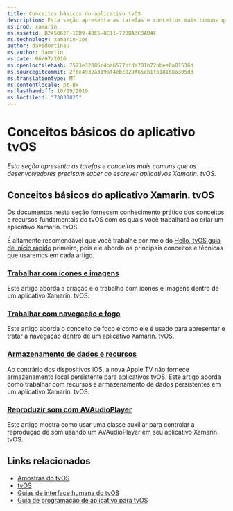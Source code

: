 ```yaml
---
title: Conceitos básicos do aplicativo tvOS
description: Esta seção apresenta as tarefas e conceitos mais comuns que os desenvolvedores precisam saber ao escrever aplicativos Xamarin. tvOS.
ms.prod: xamarin
ms.assetid: B245062F-1DD9-4BE5-8E11-728BA3C8AD4C
ms.technology: xamarin-ios
author: davidortinau
ms.author: daortin
ms.date: 06/07/2016
ms.openlocfilehash: 7573e32086c4ba6577bfda701b72bbee0a01536d
ms.sourcegitcommit: 2fbe4932a319af4ebc829f65eb1fb1816ba305d3
ms.translationtype: MT
ms.contentlocale: pt-BR
ms.lasthandoff: 10/29/2019
ms.locfileid: "73030825"
---
```

# <a name="tvos-application-fundamentals"></a>Conceitos básicos do aplicativo tvOS

_Esta seção apresenta as tarefas e conceitos mais comuns que os desenvolvedores precisam saber ao escrever aplicativos Xamarin. tvOS._

<a name="Xamarin.tvOS-Application-Fundamentals" />

## <a name="xamarintvos-application-fundamentals"></a>Conceitos básicos do aplicativo Xamarin. tvOS

Os documentos nesta seção fornecem conhecimento prático dos conceitos e recursos fundamentais do tvOS com os quais você trabalhará ao criar um aplicativo Xamarin. tvOS.

É altamente recomendável que você trabalhe por meio do [Hello, tvOS guia de início rápido](~/ios/tvos/get-started/hello-tvos.md) primeiro, pois ele aborda os principais conceitos e técnicas que usaremos em cada artigo.

<a name="Working-with-Icons-and-Images" />

### <a name="working-with-icons-and-imagesiostvosapp-fundamentalsicons-imagesmd"></a>[Trabalhar com ícones e imagens](~/ios/tvos/app-fundamentals/icons-images.md)

Este artigo aborda a criação e o trabalho com ícones e imagens dentro de um aplicativo Xamarin. tvOS.

<a name="Working-with-Navigation-and-Focus" />

### <a name="working-with-navigation-and-focusiostvosapp-fundamentalsnavigation-focusmd"></a>[Trabalhar com navegação e fogo](~/ios/tvos/app-fundamentals/navigation-focus.md)

Este artigo aborda o conceito de foco e como ele é usado para apresentar e tratar a navegação dentro de um aplicativo Xamarin. tvOS.

<a name="Resources-and-Data-Storage" />

### <a name="resources-and-data-storageiostvosapp-fundamentalsresources-data-storagemd"></a>[Armazenamento de dados e recursos](~/ios/tvos/app-fundamentals/resources-data-storage.md)

Ao contrário dos dispositivos iOS, a nova Apple TV não fornece armazenamento local persistente para aplicativos tvOS. Este artigo aborda como trabalhar com recursos e armazenamento de dados persistentes em um aplicativo Xamarin. tvOS.

<a name="Playing-Sound-with-AVAudioPlayer" />

### <a name="playing-sound-with-avaudioplayeriostvosapp-fundamentalssoundsmd"></a>[Reproduzir som com AVAudioPlayer](~/ios/tvos/app-fundamentals/sounds.md)

Este artigo mostra como usar uma classe auxiliar para controlar a reprodução de som usando um AVAudioPlayer em seu aplicativo Xamarin. tvOS.

## <a name="related-links"></a>Links relacionados

- [Amostras do tvOS](https://docs.microsoft.com/samples/browse/?products=xamarin&term=Xamarin.iOS+tvOS)
- [tvOS](https://developer.apple.com/tvos/)
- [Guias de interface humana do tvOS](https://developer.apple.com/tvos/human-interface-guidelines/)
- [Guia de programação de aplicativo para tvOS](https://developer.apple.com/library/prerelease/tvos/documentation/General/Conceptual/AppleTV_PG/)
